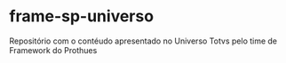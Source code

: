# frame-sp-universo
Repositório com o contéudo apresentado no Universo Totvs pelo time de Framework do Prothues
